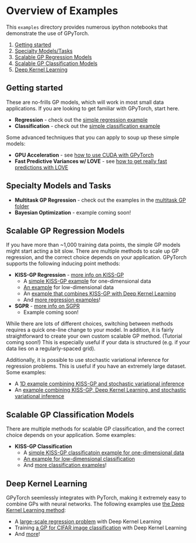 # Overview of Examples

This `examples` directory provides numerous ipython notebooks that demonstrate the use of GPyTorch.

1. [Getting started](#getting-started)
1. [Specialty Models/Tasks](#specialty-models-and-tasks)
1. [Scalable GP Regression Models](#scalable-gp-regression-models)
1. [Scalable GP Classification Models](#scalable-gp-classification-models)
1. [Deep Kernel Learning](#deep-kernel-learning)

## Getting started

These are no-frills GP models, which will work in most small data applications.
If you are looking to get familiar with GPyTorch, start here.

- **Regression** - check out the [simple regression example](01_Simple_GP_Regression/Simple_GP_Regression.ipynb)
- **Classification** - check out the [simple classification example](02_Simple_GP_Classification/Simple_GP_Classification.ipynb)

Some advanced techniques that you can apply to soup up these simple models:

- **GPU Acceleration** - see [how to use CUDA with GPyTorch](01_Simple_GP_Regression/Simple_GP_Regression_CUDA.ipynb)
- **Fast Predictive Variances w/ LOVE** - see [how to get really fast predictions with LOVE](01_Simple_GP_Regression/Simple_GP_Regression_With_LOVE_Fast_Variances_CUDA.ipynb)


## Specialty Models and Tasks

- **Multitask GP Regression** - check out the examples in the [multitask GP folder](03_Multitask_GP_Regression)
- **Bayesian Optimization** - example coming soon!


## Scalable GP Regression Models

If you have more than ~1,000 training data points, the simple GP models might start acting a bit slow.
There are multiple methods to scale up GP regression, and the correct choice depends on your application.
GPyTorch supports the following inducing point methods:
- **KISS-GP Regression** - [more info on KISS-GP](https://arxiv.org/abs/1503.01057)
    - A [simple KISS-GP example](04_Scalable_GP_Regression_1D/KISSGP_Regression_1D.ipynb) for one-dimensional data
    - [An example](05_Scalable_GP_Regression_Multidimensional/KISSGP_Kronecker_Regression.ipynb) for low-dimensional data
    - An [example that combines KISS-GP with Deep Kernel Learning](05_Scalable_GP_Regression_Multidimensional/KISSGP_Deep_Kernel_Regression_CUDA.ipynb)
    - And [more regression examples](05_Scalable_GP_Regression_Multidimensional)!
- **SGPR** - [more info on SGPR](http://proceedings.mlr.press/v5/titsias09a/titsias09a.pdf)
    - Example coming soon!

While there are lots of different choices, switching between methods requires a quick one-line change to your model.
In addition, it is fairly straightforward to create your own custom scalable GP method. (Tutorial coming soon!)
This is especially useful if your data is structured (e.g. if your data lies on a regularly-spaced grid).

Additionally, it is possible to use stochastic variational inference for regression problems.
This is useful if you have an extremely large dataset.
Some examples:
- A [1D example combining KISS-GP and stochastic variational inference](04_Scalable_GP_Regression_1D/KISSGP_Regression_1D_With_Stochastic_Variational_Inference_CUDA.ipynb)
- An [example combining KISS-GP, Deep Kernel Learning, and stochastic variational inference](05_Scalable_GP_Regression_Multidimensional/KISSGP_Deep_Kernel_Regression_With_Stochastic_Variational_Inference_CUDA.ipynb)


## Scalable GP Classification Models

There are multiple methods for scalable GP classification, and the correct choice depends on your application.
Some examples:
- **KISS-GP Classification**
    - A [simple KISS-GP classificatoin example for one-dimensional data](06_Scalable_GP_Classification_1D/KISSGP_Classification_1D.ipynb)
    - [An example for low-dimensional classification](07_Scalable_GP_Classification_Multidimensional/KISSGP_Kronecker_Classification.ipynb)
    - And [more classification examples](07_Scalable_GP_Classification_Multidimensional)!


## Deep Kernel Learning

GPyTorch seemlessly integrates with PyTorch, making it extremely easy to combine GPs with neural networks.
The following examples use [the Deep Kernel Learning method](https://arxiv.org/abs/1511.02222):
  - A [large-scale regression problem](05_Scalable_GP_Regression_Multidimensional/KISSGP_Deep_Kernel_Regression_CUDA.ipynb) with Deep Kernel Learning
  - Training [a GP for CIFAR image classification](08_Deep_Kernel_Learning/Deep_Kernel_Learning_DenseNet_CIFAR_Tutorial.ipynb) with Deep Kernel Learning
  - And [more](08_Deep_Kernel_Learning)!
